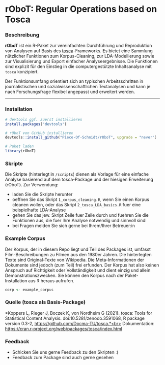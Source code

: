 # rOboT: Regular Operations based on Tosca

### Beschreibung

**rOboT** ist ein R-Paket zur vereinfachten Durchführung und Reproduktion von Analysen auf Basis des [tosca](https://cran.r-project.org/package=tosca)-Frameworks. Es bietet eine Sammlung nützlicher Funktionen zum Korpus-Cleaning, zur LDA-Modellierung sowie zur Visualisierung und Export einfacher Analyseergebnisse. Die Funktionen sind explizit für den Einstieg in die computergestützte Inhaltsanalyse mit `tosca` konzipiert.

Der Funktionsumfang orientiert sich an typischen Arbeitsschritten in journalistischen und sozialwissenschaftlichen Textanalysen und kann je nach Forschungsfrage flexibel angepasst und erweitert werden.

---

### Installation

```r
# devtools ggf. zuerst installieren
install.packages("devtools")

# rOboT von GitHub installieren
devtools::install_github("Piece-Of-Schmidt/rOboT", upgrade = "never")

# Paket laden
library(rOboT)
```

### Skripte

Die Skripte (hinterlegt in `/scripts`) dienen als Vorlage für eine einfache Analyse basierend auf dem tosca-Package und der hiesigen Erweiterung (rOboT). Zur Verwendung:

* laden Sie die Skripte herunter
* oeffnen Sie das Skript `1_corpus_cleaning.R`, wenn Sie einen Korpus cleanen wollen, oder das Skript `2_tosca_LDA_basics.R` fuer eine beispielhafte LDA-Analyse
* gehen Sie das jew. Skript Zeile fuer Zeile durch und fuehren Sie die Funktionen aus, die fuer Ihre Analyse notwendig und sinnvoll sind
* bei Fragen melden Sie sich gerne bei Ihrem/Ihrer Betreuer:in

### Example Corpus
Der Korpus, der in diesem Repo liegt und Teil des Packages ist, umfasst Film-Beschreibungen zu Filmen aus den 1980er Jahren. Die hinterlegten Texte sind Original-Texte von Wikipedia. Die Meta-Informationen der Dokumente sind jedoch (zum Teil) frei erfunden. Der Korpus hat also keinen Anspruch auf Richtigkeit oder Vollständigkeit und dient einzig und allein Demonstrationszwecken. Sie können den Korpus nach der Paket-Installation aus R heraus aufrufen.

```r
corp <- example_corpus
```


### Quelle (tosca als Basis-Package)
*Koppers L, Rieger J, Boczek K, von Nordheim G (2021). tosca: Tools for Statistical Content Analysis. doi:10.5281/zenodo.3591068, R package version 0.3-2, https://github.com/Docma-TU/tosca.*<br>
Dokumentation: https://cran.r-project.org/web/packages/tosca/index.html


### Feedback
* Schicken Sie uns gerne Feedback zu den Skripten :)
* Feedback zum Package sind auch gerne gesehen
